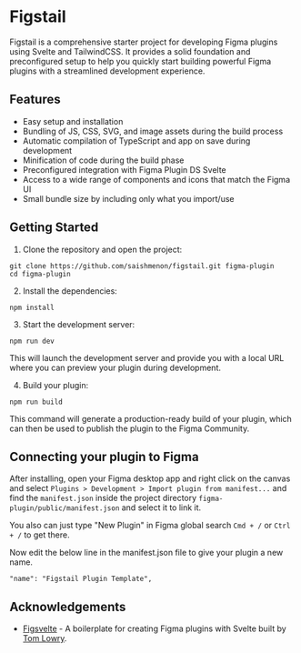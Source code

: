# Figstail

Figstail is a comprehensive starter project for developing Figma plugins using Svelte and TailwindCSS. It provides a solid foundation and preconfigured setup to help you quickly start building powerful Figma plugins with a streamlined development experience.

## Features

-   Easy setup and installation
-   Bundling of JS, CSS, SVG, and image assets during the build process
-   Automatic compilation of TypeScript and app on save during development
-   Minification of code during the build phase
-   Preconfigured integration with Figma Plugin DS Svelte
-   Access to a wide range of components and icons that match the Figma UI
-   Small bundle size by including only what you import/use

## Getting Started

1. Clone the repository and open the project:

```
git clone https://github.com/saishmenon/figstail.git figma-plugin
cd figma-plugin
```

2. Install the dependencies:

```
npm install
```

3. Start the development server:

```
npm run dev
```

This will launch the development server and provide you with a local URL where you can preview your plugin during development.

4. Build your plugin:

```
npm run build
```

This command will generate a production-ready build of your plugin, which can then be used to publish the plugin to the Figma Community.

## Connecting your plugin to Figma

After installing, open your Figma desktop app and right click on the canvas and select `Plugins > Development > Import plugin from manifest...` and find the `manifest.json` inside the project directory `figma-plugin/public/manifest.json` and select it to link it.

You also can just type "New Plugin" in Figma global search `Cmd + /` or `Ctrl + /` to get there.

Now edit the below line in the manifest.json file to give your plugin a new name.

```
"name": "Figstail Plugin Template",
```

## Acknowledgements

-   [Figsvelte](https://github.com/thomas-lowry/figsvelte) - A boilerplate for creating Figma plugins with Svelte built by [Tom Lowry](https://github.com/thomas-lowry).
